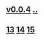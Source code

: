 ## [v0.0.4](https://github.com/shanuan/flute1/edit/master/2020/07/README.md) [..](..)
## [13](13) [14](14) [15](15)

